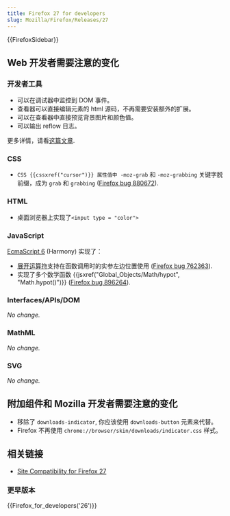 ```yaml
---
title: Firefox 27 for developers
slug: Mozilla/Firefox/Releases/27
---
```


{{FirefoxSidebar}}

## Web 开发者需要注意的变化

### 开发者工具

- 可以在调试器中监控到 DOM 事件。
- 查看器可以直接编辑元素的 html 源码，不再需要安装额外的扩展。
- 可以在查看器中直接预览背景图片和颜色值。
- 可以输出 reflow 日志。

更多详情，请看[这篇文章](https://hacks.mozilla.org/2013/11/firefox-developer-tools-episode-27-edit-as-html-codemirror-more/).

### CSS

- `CSS {{cssxref("cursor")}} 属性值中 -moz-grab` 和 `-moz-grabbing` 关键字脱前缀，成为 `grab` 和 `grabbing` ([Firefox bug 880672](https://bugzil.la/880672)).

### HTML

- 桌面浏览器上实现了`<input type = "color">`

### JavaScript

[EcmaScript 6](/zh-CN/docs/Web/JavaScript/ECMAScript_6_support_in_Mozilla) (Harmony) 实现了：

- [展开运算符](http://wiki.ecmascript.org/doku.php?id=harmony:spread)支持在函数调用时的实参左边位置使用 ([Firefox bug 762363](https://bugzil.la/762363)).
- 实现了多个数学函数 {{jsxref("Global_Objects/Math/hypot", "Math.hypot()")}} ([Firefox bug 896264](https://bugzil.la/896264)).

### Interfaces/APIs/DOM

_No change._

### MathML

_No change._

### SVG

_No change._

## 附加组件和 Mozilla 开发者需要注意的变化

- 移除了 `downloads-indicator`, 你应该使用 `downloads-button` 元素来代替。
- Firefox 不再使用 `chrome://browser/skin/downloads/indicator.css` 样式。

## 相关链接

- [Site Compatibility for Firefox 27](/zh-CN/docs/Mozilla/Firefox/Releases/27/Site_Compatibility)

### 更早版本

{{Firefox_for_developers('26')}}

